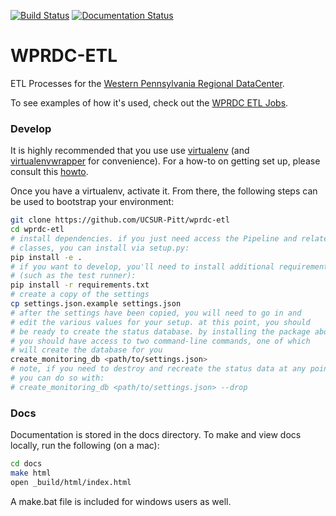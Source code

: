 [![Build Status](https://travis-ci.org/UCSUR-Pitt/wprdc-etl.svg?branch=master)](https://travis-ci.org/UCSUR-Pitt/wprdc-etl)
[![Documentation Status](https://readthedocs.org/projects/wprdc-etl/badge/?version=latest)](https://wprdc-etl.readthedocs.org/en/latest/)

# WPRDC-ETL

ETL Processes for the [Western Pennsylvania Regional DataCenter](https://www.wprdc.org). 

To see examples of how it's used, check out the [WPRDC ETL Jobs](https://github.com/WPRDC/etl-jobs).
### Develop

It is highly recommended that you use use [virtualenv](https://readthedocs.org/projects/virtualenv/) (and [virtualenvwrapper](https://virtualenvwrapper.readthedocs.org/en/latest/) for convenience). For a how-to on getting set up, please consult this [howto](https://github.com/codeforamerica/howto/blob/master/Python-Virtualenv.md).

Once you have a virtualenv, activate it. From there, the following steps can be used to bootstrap your environment:

```bash
git clone https://github.com/UCSUR-Pitt/wprdc-etl
cd wprdc-etl
# install dependencies. if you just need access the Pipeline and related
# classes, you can install via setup.py:
pip install -e .
# if you want to develop, you'll need to install additional requirements
# (such as the test runner):
pip install -r requirements.txt
# create a copy of the settings
cp settings.json.example settings.json
# after the settings have been copied, you will need to go in and
# edit the various values for your setup. at this point, you should
# be ready to create the status database. by installing the package above
# you should have access to two command-line commands, one of which
# will create the database for you
create_monitoring_db <path/to/settings.json>
# note, if you need to destroy and recreate the status data at any point
# you can do so with:
# create_monitoring_db <path/to/settings.json> --drop
```

### Docs

Documentation is stored in the docs directory. To make and view docs locally, run the following (on a mac):

```bash
cd docs
make html
open _build/html/index.html
```

A make.bat file is included for windows users as well.

